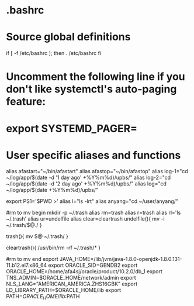 # .bashrc

# Source global definitions
if [ -f /etc/bashrc ]; then
	. /etc/bashrc
fi

# Uncomment the following line if you don't like systemctl's auto-paging feature:
# export SYSTEMD_PAGER=
# User specific aliases and functions
alias afastart="~/bin/afastart"
alias afastop="~/bin/afastop"
alias log-1="cd ~/log/app/$(date -d '1 day ago' +%Y%m%d)/upbs/"
alias log-2="cd ~/log/app/$(date -d '2 day ago' +%Y%m%d)/upbs/"
alias log="cd ~/log/app/$(date +%Y%m%d)/upbs/"

export PS1='$PWD >'
alias l="ls -lrt"
alias anyang="cd ~/user/anyang/"

#rm to mv begin
mkdir -p ~/.trash
alias rm=trash
alias r=trash
alias rl='ls ~/.trash'
alias ur=undelfile
alias clear=cleartrash
undelfile(){
	mv -i ~/.trash/$@./
}

trash(){
	mv $@ ~/.trash/
}

cleartrash(){
	 /usr/bin/rm -rf ~/.trash/*
}

#rm to mv end
export JAVA_HOME=/lib/jvm/java-1.8.0-openjdk-1.8.0.131-11.b12.el7.x86_64
export ORACLE_SID=GENDB2
export ORACLE_HOME=/home/afa4sj/oracle/product/10.2.0/db_1
export TNS_ADMIN=$ORACLE_HOME/network/admin 
export NLS_LANG="AMERICAN_AMERICA.ZHS16GBK"
export LD_LIBRARY_PATH=$ORACLE_HOME/lib
export PATH=$ORACLE_HOME/lib:$PATH
